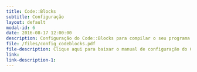 ```yaml
---
title: Code::Blocks 
subtitle: Configuração
layout: default
modal-id: 6
date: 2016-08-17 12:00:00
description: Configuração do Code::Blocks para compilar o seu programa de acordo com as configurações do SuSy
file: /files/config_codeblocks.pdf
file-description: Clique aqui para baixar o manual de configuração do Code::Blocks
link: 
link-description-1: 
---
```

